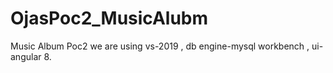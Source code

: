 # OjasPoc2_MusicAlubm
Music Album Poc2 we are using vs-2019 , db engine-mysql workbench , ui-angular 8.

